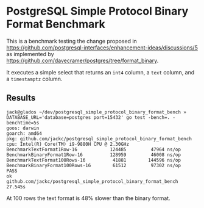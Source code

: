 # PostgreSQL Simple Protocol Binary Format Benchmark

This is a benchmark testing the change proposed in
https://github.com/postgresql-interfaces/enhancement-ideas/discussions/5 as implemented by
https://github.com/davecramer/postgres/tree/format_binary.

It executes a simple select that returns an `int4` column, a `text` column, and a `timestamptz` column.

## Results

```
jack@glados ~/dev/postgresql_simple_protocol_binary_format_bench » DATABASE_URL='database=postgres port=15432' go test -bench=. -benchtime=5s
goos: darwin
goarch: amd64
pkg: github.com/jackc/postgresql_simple_protocol_binary_format_bench
cpu: Intel(R) Core(TM) i9-9880H CPU @ 2.30GHz
BenchmarkTextFormat1Row-16         	  124485	     47964 ns/op
BenchmarkBinaryFormat1Row-16       	  128959	     46008 ns/op
BenchmarkTextFormat100Rows-16      	   41881	    144596 ns/op
BenchmarkBinaryFormat100Rows-16    	   61512	     97302 ns/op
PASS
ok  	github.com/jackc/postgresql_simple_protocol_binary_format_bench	27.545s
```

At 100 rows the text format is 48% slower than the binary format.

